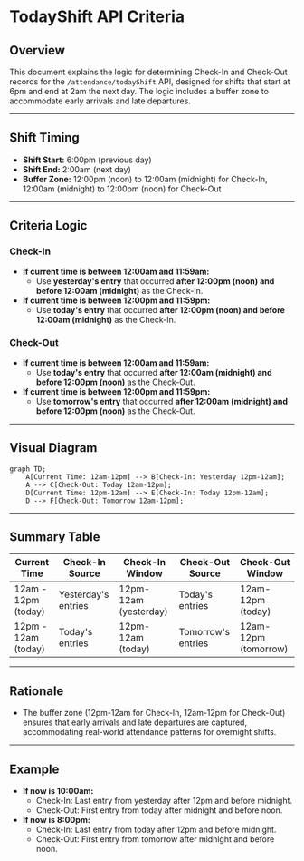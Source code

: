 # TodayShift API Criteria

## Overview
This document explains the logic for determining Check-In and Check-Out records for the `/attendance/todayShift` API, designed for shifts that start at 6pm and end at 2am the next day. The logic includes a buffer zone to accommodate early arrivals and late departures.

---

## Shift Timing
- **Shift Start:** 6:00pm (previous day)
- **Shift End:** 2:00am (next day)
- **Buffer Zone:** 12:00pm (noon) to 12:00am (midnight) for Check-In, 12:00am (midnight) to 12:00pm (noon) for Check-Out

---

## Criteria Logic

### Check-In
- **If current time is between 12:00am and 11:59am:**
  - Use **yesterday's entry** that occurred **after 12:00pm (noon) and before 12:00am (midnight)** as the Check-In.
- **If current time is between 12:00pm and 11:59pm:**
  - Use **today's entry** that occurred **after 12:00pm (noon) and before 12:00am (midnight)** as the Check-In.

### Check-Out
- **If current time is between 12:00am and 11:59am:**
  - Use **today's entry** that occurred **after 12:00am (midnight) and before 12:00pm (noon)** as the Check-Out.
- **If current time is between 12:00pm and 11:59pm:**
  - Use **tomorrow's entry** that occurred **after 12:00am (midnight) and before 12:00pm (noon)** as the Check-Out.

---

## Visual Diagram

```
graph TD;
    A[Current Time: 12am-12pm] --> B[Check-In: Yesterday 12pm-12am];
    A --> C[Check-Out: Today 12am-12pm];
    D[Current Time: 12pm-12am] --> E[Check-In: Today 12pm-12am];
    D --> F[Check-Out: Tomorrow 12am-12pm];
```

---

## Summary Table

| Current Time         | Check-In Source                | Check-In Window         | Check-Out Source               | Check-Out Window         |
|----------------------|-------------------------------|-------------------------|-------------------------------|-------------------------|
| 12am - 12pm (today)  | Yesterday's entries           | 12pm-12am (yesterday)   | Today's entries                | 12am-12pm (today)       |
| 12pm - 12am (today)  | Today's entries               | 12pm-12am (today)       | Tomorrow's entries             | 12am-12pm (tomorrow)    |

---

## Rationale
- The buffer zone (12pm-12am for Check-In, 12am-12pm for Check-Out) ensures that early arrivals and late departures are captured, accommodating real-world attendance patterns for overnight shifts.

---

## Example
- **If now is 10:00am:**
  - Check-In: Last entry from yesterday after 12pm and before midnight.
  - Check-Out: First entry from today after midnight and before noon.
- **If now is 8:00pm:**
  - Check-In: Last entry from today after 12pm and before midnight.
  - Check-Out: First entry from tomorrow after midnight and before noon.
